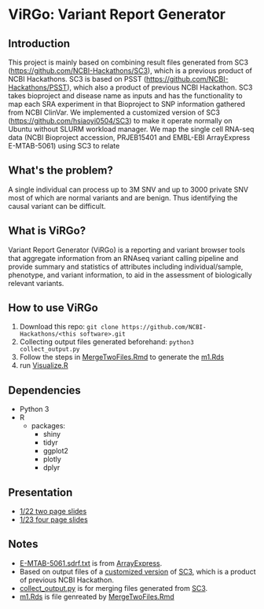# ViRGo: Variant Report Generator 

## Introduction   
This project is mainly based on combining result files generated from SC3 (https://github.com/NCBI-Hackathons/SC3), which is a previous product of NCBI Hackathons. SC3 is based on PSST (https://github.com/NCBI-Hackathons/PSST), which also a product of previous NCBI Hackathon. SC3 takes bioproject and disease name as inputs and has the functionality to map each SRA experiment in that Bioproject to SNP information gathered from NCBI ClinVar. We implemented a customized version of  SC3 (https://github.com/hsiaoyi0504/SC3) to make it operate normally on Ubuntu without SLURM workload manager. We map the single cell RNA-seq data (NCBI  Bioproject accession, PRJEB15401 and EMBL-EBI ArrayExpress E-MTAB-5061) using SC3 to relate   
  
## What's the problem?
A single individual can process up to 3M SNV and up to 3000 private SNV most of which are normal variants and are benign.   Thus identifying the causal variant can be difficult.
  
## What is ViRGo?
Variant Report Generator (ViRGo) is a  reporting and variant browser tools that aggregate information from an RNAseq variant calling pipeline and provide summary and statistics of attributes including individual/sample, phenotype,  and variant information,  to aid in the assessment of biologically relevant variants.
  
## How to use ViRGo
1. Download this repo: `git clone https://github.com/NCBI-Hackathons/<this software>.git`
2. Collecting output files generated beforehand: `python3 collect_output.py`
3. Follow the steps in [MergeTwoFiles.Rmd](MergeTwoFiles.Rmd) to generate the [m1.Rds](m1.Rds)
4. run [Visualize.R](Visualize.R)  

## Dependencies
* Python 3
* R
  * packages:
    * shiny
    * tidyr
    * ggplot2
    * plotly
    * dplyr

## Presentation
* [1/22 two page slides](./presentation/Presentation_012218.pptx)
* [1/23 four page slides](https://docs.google.com/presentation/d/1YjBH5frG3v0PLQ3x3KwyDh3pNva85L7tBzYqLTyb7h0/edit#slide=id.p)
  
## Notes
* [E-MTAB-5061.sdrf.txt](E-MTAB-5061.sdrf.txt) is from [ArrayExpress](https://www.ebi.ac.uk/arrayexpress/experiments/E-MTAB-5061/).
* Based on output files of a [customized version](https://github.com/hsiaoyi0504/SC3) of [SC3](https://github.com/NCBI-Hackathons/SC3), which is a product of previous NCBI Hackathon.
* [collect_output.py](collect_output.py) is for merging files generated from [SC3]((https://github.com/hsiaoyi0504/SC3)).
* [m1.Rds](m1.Rds) is file genreated by [MergeTwoFiles.Rmd](MergeTwoFiles.Rmd)
